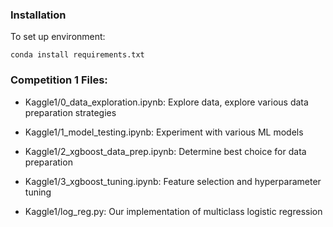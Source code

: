 ### Installation

To set up environment:
```
conda install requirements.txt
```


### Competition 1 Files:

- Kaggle1/0_data_exploration.ipynb: Explore data, explore various data preparation strategies

- Kaggle1/1_model_testing.ipynb: Experiment with various ML models

- Kaggle1/2_xgboost_data_prep.ipynb: Determine best choice for data preparation 

- Kaggle1/3_xgboost_tuning.ipynb: Feature selection and hyperparameter tuning

- Kaggle1/log_reg.py: Our implementation of multiclass logistic regression
